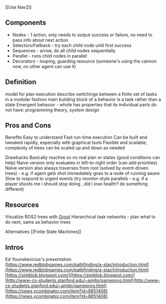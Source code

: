 [[Use Nav2]]
## Components
- Nodes - 1 action, only needs to output success or failure, no need to pass info about next action
- Selectors/Fallback - try each child node until first success
- Sequences - arrow, do all child nodes sequentially
- Parallel - runs child nodes in parallel
- Decorators - looping, guarding resource (someone's using the cannon now, no other agent can use it)
## Definition
model for plan execution
describe switchings between a finite set of tasks in a modular fashion
main building block of a behavior is a task rather than a state
Emergent behavior - whole has properties that its individual parts do not have: programming theory, system design

## Pros and Cons
Benefits
Easy to understand
Fast run-time execution
Can be built and tweaked rapidly, especially with graphical tools
Flexible and scalable; complexity of trees can be scaled up and down as needed

Drawbacks
Basically reactive so no real plan or states (good conditions can help)
Naive version only evaluates in left-to-right order (can add priorities)
Naive version also always traverses from root
(solved by event-driven trees) - e.g. if agent gets shot immediately goes to a node of running aware
Slow to respond to urgent events (try monitor-style parallels - e.g. if a player shoots me i should stop doing , did i lose health? do something different)

## Resources
Visualize ROS2 trees with [Groot](https://navigation.ros.org/tutorials/docs/using_groot.html)
Hierarchical task networks - plan what to do next, same as behavior trees

Alternatives
[[Finite State Machines]]

## Intros
Ed Younskevicius's presentation
[https://www.redblobgames.com/pathfinding/a-star/introduction.html](https://www.redblobgames.com/pathfinding/a-star/introduction.html)  
[https://simblob.blogspot.com/](https://simblob.blogspot.com/)  
[http://www-cs-students.stanford.edu/~amitp/gameprog.html](http://www-cs-students.stanford.edu/~amitp/gameprog.html)  
[https://news.ycombinator.com/item?id=8851408](https://news.ycombinator.com/item?id=8851408)